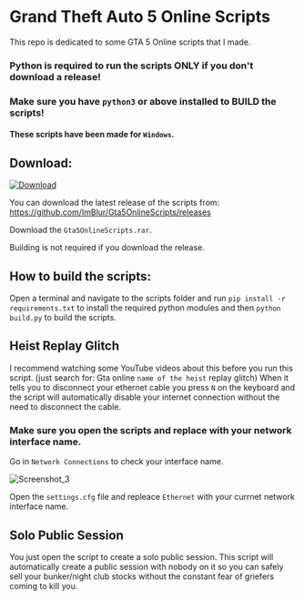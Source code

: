 # Grand Theft Auto 5 Online Scripts
This repo is dedicated to some GTA 5 Online scripts that I made.

### Python is required to run the scripts ONLY if you don't download a release!
### Make sure you have `python3` or above installed to BUILD the scripts!

#### These scripts have been made for `Windows`.

## Download:
[![Download](https://img.shields.io/github/downloads/ImBlur/Gta5OnlineScripts/total?label=Downloads)](https://github.com/ImBlur/Gta5OnlineScripts/releases)

You can download the latest release of the scripts from: https://github.com/ImBlur/Gta5OnlineScripts/releases

Download the `Gta5OnlineScripts.rar`.

Building is not required if you download the release.

## How to build the scripts:
Open a terminal and navigate to the scripts folder and run `pip install -r requirements.txt` to install the required python modules and then `python build.py` to build the scripts.

## Heist Replay Glitch
I recommend watching some YouTube videos about this before you run this script. (just search for: Gta online `name of the heist` replay glitch)
 When it tells you to disconnect your ethernet cable you press `N` on the keyboard and the script will automatically disable your internet connection without the need to disconnect the cable.

### Make sure you open the scripts and replace with your network interface name.
Go in `Network Connections` to check your interface name.

![Screenshot_3](https://user-images.githubusercontent.com/34041519/142474129-5318cb2a-42f4-4c9f-9dd2-f756af372567.png)

Open the `settings.cfg` file and repleace `Ethernet` with your currnet network interface name.

## Solo Public Session
You just open the script to create a solo public session. This script will automatically create a public session with nobody on it so you can safely sell your bunker/night club stocks without the constant fear of griefers coming to kill you.